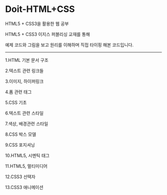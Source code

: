 # Doit-HTML+CSS
HTML5 + CSS3을 활용한 웹 공부

HTML5 + CSS3 이지스 퍼블리싱 교재를 통해

예제 코드와 그림을 보고 원리를 이해하며 직접 타이핑 해본 코드입니다.

--------------------------------------------

1.HTML 기본 문서 구조

2.텍스트 관련 링크들

3.이미지, 하이퍼링크

4.폼 관련 태그

5.CSS 기초

6.텍스트 관련 스타일

7.색상, 배경관련 스타일

8.CSS 박스 모델

9.CSS 포지셔닝

10.HTML5, 시멘틱 태그

11.HTML5, 멀티미디어

12.CSS3 선택자

13.CSS3 애니메이션
